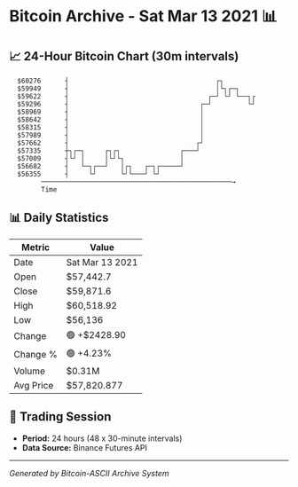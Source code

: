 # Bitcoin Archive - Sat Mar 13 2021 📊

## 📈 24-Hour Bitcoin Chart (30m intervals)

```
  $60276      ┤                                     ┌┐         
  $59949      ┤                                     │└┐┌─┐     
  $59622      ┤                                   ┌─┘ └┘ └──┐┌ 
  $59296      ┤                                 ┌─┘         └┘ 
  $58969      ┤                                 │              
  $58642      ┤                                 │              
  $58315      ┤                                 │              
  $57989      ┤                                 │              
  $57662      ┤                                ┌┘              
  $57335      ┼┐┌─┐     ┌┐┌┐               ┌───┘               
  $57009      ┤└┘ │     │└┘└┐              │                   
  $56682      ┤   └─┐┌──┘   │┌┐   ┌─┐┌─────┘                   
  $56355      ┤     └┘      └┘└───┘ └┘                         
        ────────────────────────────────────────────────→
        Time
```

## 📊 Daily Statistics

| Metric | Value |
|--------|-------|
| Date | Sat Mar 13 2021 |
| Open | $57,442.7 |
| Close | $59,871.6 |
| High | $60,518.92 |
| Low | $56,136 |
| Change | 🟢 +$2428.90 |
| Change % | 🟢 +4.23% |
| Volume | $0.31M |
| Avg Price | $57,820.877 |

## 📅 Trading Session

- **Period:** 24 hours (48 x 30-minute intervals)
- **Data Source:** Binance Futures API

---
*Generated by Bitcoin-ASCII Archive System*
